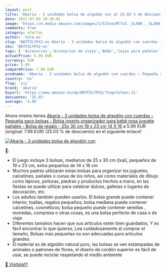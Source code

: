 ```yaml
---
layout: post
title: 'Abaría - 3 unidades bolsa de algodón con al 25.03 % de descuento'
date: 2021-07-03 10:30:01
image: 'https://m.media-amazon.com/images/I/515xkzMlTsS._SL500_._SL400_.jpg'
comments: true
category: ofertas
author: 'tole.es'
slug: 'B07FZLYPX2-es Abaría - 3 unidades bolsa de algodón con cuerdas – Pequeña...'
sku: 'B07FZLYPX2-es'
tags: [ 'Accesorios','Accesorios de viaje','Bebé','Cajas para pañales','Cambio de pañales','Dormitorio','Equipaje','Guardapañales y cajas para pañales','Muebles de almacenamiento para bebé','Muebles organizadores para bebé','Muebles para bebé','Organizadores para maletas','abaría','bebé','pañales', ]
actualPrice: 5.99 EUR
currency: EUR
price: 5.99
comparePrice: 7.99 EUR
prodname: 'Abaría - 3 unidades bolsa de algodón con cuerdas – Pequeña saco bolsas - Bolsa inserto organizador para bebé ropa juguete pañales - Bolsa de regalo - 25x 30 cm  19 x 23 cm  14 X 16'
country: 'es'
flag: '🇪🇸'
brand: 'abaría'
buyurl: 'https://www.amazon.es/dp/B07FZLYPX2/?tag=tolees-21'
descuento: '25.03'
average: '4.98'
---
```


Ahora mismo tienes [Abaría - 3 unidades bolsa de algodón con cuerdas – Pequeña saco bolsas - Bolsa inserto organizador para bebé ropa juguete pañales - Bolsa de regalo - 25x 30 cm  19 x 23 cm  14 X 16](https://www.amazon.es/dp/B07FZLYPX2/?tag=tolees-21) a 5.99 EUR (original: 7.99 EUR) (25.03 %  de descuento) en el siguiente enlace!

[![Abaría - 3 unidades bolsa de algodón con](https://m.media-amazon.com/images/I/515xkzMlTsS._SL500_._SL400_.jpg)](https://www.amazon.es/dp/B07FZLYPX2/?tag=tolees-21)

🔎:

- El juego incluye 3 bolsas, medianos de 25 x 30 cm (lxal), pequeños de 19 x 23 cm, extra pequeños de 14 x 16 cm
- Muchos padres utilizarán estas bolsas para organizar los juguetes, calcetines, pañales o cunas de los niños, así como materiales de dibujo como lápices, pinturas, piedras y productos hechos a mano, en las fiestas se puede utilizar para celebrar dulces, galletas o lugares de decoración, etc.
- Los adultos también pueden usarlos. El bolsa grande puede contener interior, toallas, regalos pequeños; bolsa mediana puede contener calcetines, cosméticos; bolsa pequeño puede contener semillas , monedas, compresa o otras cosas, es una bolsa perfecto de casa o de viaje
- Diferentes tamaños hacen que sus artículos estén bien guardados, Y es fácil encontrar lo que quieres, Lea cuidadosamente al comprar el tamaño, Bolsas más pequeñas no son adecuadas para artículos grandes.
- El material es de algodón natural puro, las bolsas se ven estampadas de animales o patrones de flores, el diseño de cordón superior es fácil de usar, se puede reciclar respetando el medio ambiente

[🛒 Visítala!!!](https://www.amazon.es/dp/B07FZLYPX2/?tag=tolees-21)
